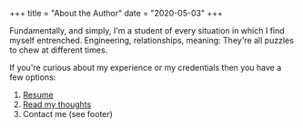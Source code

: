 +++
title = "About the Author"
date = "2020-05-03"
+++

Fundamentally, and simply, I'm a student of every situation in which I find myself entrenched. Engineering, relationships, meaning: They're all puzzles to chew at different times.

If you're curious about my experience or my credentials then you have a few options:

1. [Resume](/resume)
1. [Read my thoughts](/posts/)
1. Contact me (see footer)
